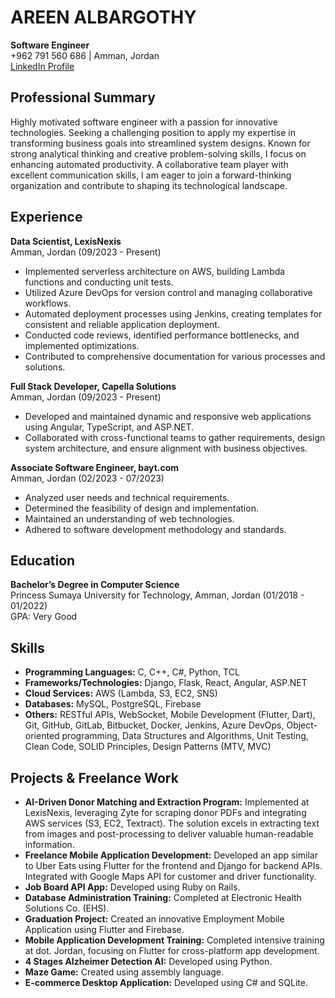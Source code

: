 # AREEN ALBARGOTHY

**Software Engineer**  
+962 791 560 686 | Amman, Jordan  
[LinkedIn Profile](https://www.linkedin.com/in/areen-albargothy/)

## Professional Summary
Highly motivated software engineer with a passion for innovative technologies. Seeking a challenging position to apply my expertise in transforming business goals into streamlined system designs. Known for strong analytical thinking and creative problem-solving skills, I focus on enhancing automated productivity. A collaborative team player with excellent communication skills, I am eager to join a forward-thinking organization and contribute to shaping its technological landscape.

## Experience

**Data Scientist, LexisNexis**  
Amman, Jordan (09/2023 - Present)
- Implemented serverless architecture on AWS, building Lambda functions and conducting unit tests.
- Utilized Azure DevOps for version control and managing collaborative workflows.
- Automated deployment processes using Jenkins, creating templates for consistent and reliable application deployment.
- Conducted code reviews, identified performance bottlenecks, and implemented optimizations.
- Contributed to comprehensive documentation for various processes and solutions.

**Full Stack Developer, Capella Solutions**  
Amman, Jordan (09/2023 - Present)
- Developed and maintained dynamic and responsive web applications using Angular, TypeScript, and ASP.NET.
- Collaborated with cross-functional teams to gather requirements, design system architecture, and ensure alignment with business objectives.

**Associate Software Engineer, bayt.com**  
Amman, Jordan (02/2023 - 07/2023)
- Analyzed user needs and technical requirements.
- Determined the feasibility of design and implementation.
- Maintained an understanding of web technologies.
- Adhered to software development methodology and standards.

## Education
**Bachelor’s Degree in Computer Science**  
Princess Sumaya University for Technology, Amman, Jordan (01/2018 - 01/2022)  
GPA: Very Good

## Skills
- **Programming Languages:** C, C++, C#, Python, TCL
- **Frameworks/Technologies:** Django, Flask, React, Angular, ASP.NET
- **Cloud Services:** AWS (Lambda, S3, EC2, SNS)
- **Databases:** MySQL, PostgreSQL, Firebase
- **Others:** RESTful APIs, WebSocket, Mobile Development (Flutter, Dart), Git, GitHub, GitLab, Bitbucket, Docker, Jenkins, Azure DevOps, Object-oriented programming, Data Structures and Algorithms, Unit Testing, Clean Code, SOLID Principles, Design Patterns (MTV, MVC)

## Projects & Freelance Work
- **AI-Driven Donor Matching and Extraction Program:** Implemented at LexisNexis, leveraging Zyte for scraping donor PDFs and integrating AWS services (S3, EC2, Textract). The solution excels in extracting text from images and post-processing to deliver valuable human-readable information.
- **Freelance Mobile Application Development:** Developed an app similar to Uber Eats using Flutter for the frontend and Django for backend APIs. Integrated with Google Maps API for customer and driver functionality.
- **Job Board API App:** Developed using Ruby on Rails.
- **Database Administration Training:** Completed at Electronic Health Solutions Co. (EHS).
- **Graduation Project:** Created an innovative Employment Mobile Application using Flutter and Firebase.
- **Mobile Application Development Training:** Completed intensive training at dot. Jordan, focusing on Flutter for cross-platform app development.
- **4 Stages Alzheimer Detection AI:** Developed using Python.
- **Maze Game:** Created using assembly language.
- **E-commerce Desktop Application:** Developed using C# and SQLite.

